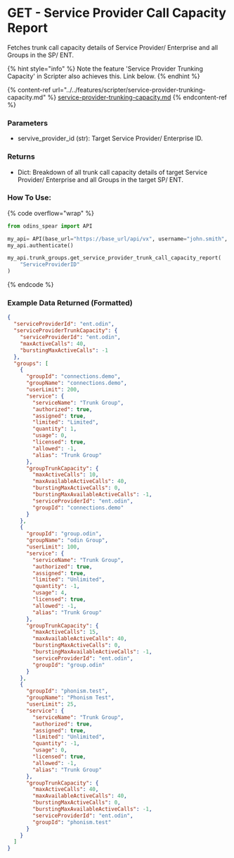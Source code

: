 # GET - Service Provider Call Capacity Report

Fetches trunk call capacity details of Service Provider/ Enterprise and all Groups in the SP/ ENT.

{% hint style="info" %}
Note the feature 'Service Provider Trunking Capacity' in Scripter also achieves this. Link below.
{% endhint %}

{% content-ref url="../../features/scripter/service-provider-trunking-capacity.md" %}
[service-provider-trunking-capacity.md](../../features/scripter/service-provider-trunking-capacity.md)
{% endcontent-ref %}

### Parameters&#x20;

* servive\_provider\_id (str): Target Service Provider/ Enterprise ID.

### Returns

* Dict: Breakdown of all trunk call capacity details of target Service Provider/ Enterprise and all Groups in the target SP/ ENT.

### How To Use:

{% code overflow="wrap" %}
```python
from odins_spear import API

my_api= API(base_url="https://base_url/api/vx", username="john.smith", password="ODIN_INSTANCE_1")
my_api.authenticate()

my_api.trunk_groups.get_service_provider_trunk_call_capacity_report(
    "ServiceProviderID"
)
```
{% endcode %}

### Example Data Returned (Formatted)

```json
{
  "serviceProviderId": "ent.odin",
  "serviceProviderTrunkCapacity": {
    "serviceProviderId": "ent.odin",
    "maxActiveCalls": 40,
    "burstingMaxActiveCalls": -1
  },
  "groups": [
    {
      "groupId": "connections.demo",
      "groupName": "connections.demo",
      "userLimit": 200,
      "service": {
        "serviceName": "Trunk Group",
        "authorized": true,
        "assigned": true,
        "limited": "Limited",
        "quantity": 1,
        "usage": 0,
        "licensed": true,
        "allowed": -1,
        "alias": "Trunk Group"
      },
      "groupTrunkCapacity": {
        "maxActiveCalls": 10,
        "maxAvailableActiveCalls": 40,
        "burstingMaxActiveCalls": 0,
        "burstingMaxAvailableActiveCalls": -1,
        "serviceProviderId": "ent.odin",
        "groupId": "connections.demo"
      }
    },
    {
      "groupId": "group.odin",
      "groupName": "odin Group",
      "userLimit": 100,
      "service": {
        "serviceName": "Trunk Group",
        "authorized": true,
        "assigned": true,
        "limited": "Unlimited",
        "quantity": -1,
        "usage": 4,
        "licensed": true,
        "allowed": -1,
        "alias": "Trunk Group"
      },
      "groupTrunkCapacity": {
        "maxActiveCalls": 15,
        "maxAvailableActiveCalls": 40,
        "burstingMaxActiveCalls": 0,
        "burstingMaxAvailableActiveCalls": -1,
        "serviceProviderId": "ent.odin",
        "groupId": "group.odin"
      }
    },
    {
      "groupId": "phonism.test",
      "groupName": "Phonism Test",
      "userLimit": 25,
      "service": {
        "serviceName": "Trunk Group",
        "authorized": true,
        "assigned": true,
        "limited": "Unlimited",
        "quantity": -1,
        "usage": 0,
        "licensed": true,
        "allowed": -1,
        "alias": "Trunk Group"
      },
      "groupTrunkCapacity": {
        "maxActiveCalls": 40,
        "maxAvailableActiveCalls": 40,
        "burstingMaxActiveCalls": 0,
        "burstingMaxAvailableActiveCalls": -1,
        "serviceProviderId": "ent.odin",
        "groupId": "phonism.test"
      }
    }
  ]
}
```

